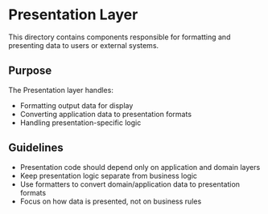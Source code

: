 # Presentation Layer

This directory contains components responsible for formatting and presenting data to users or external systems.

## Purpose

The Presentation layer handles:

- Formatting output data for display
- Converting application data to presentation formats
- Handling presentation-specific logic

## Guidelines

- Presentation code should depend only on application and domain layers
- Keep presentation logic separate from business logic
- Use formatters to convert domain/application data to presentation formats
- Focus on how data is presented, not on business rules
